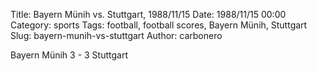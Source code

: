 Title: Bayern Münih vs. Stuttgart, 1988/11/15
Date: 1988/11/15 00:00
Category: sports
Tags: football, football scores, Bayern Münih, Stuttgart
Slug: bayern-munih-vs-stuttgart
Author: carbonero


Bayern Münih 3 - 3 Stuttgart
